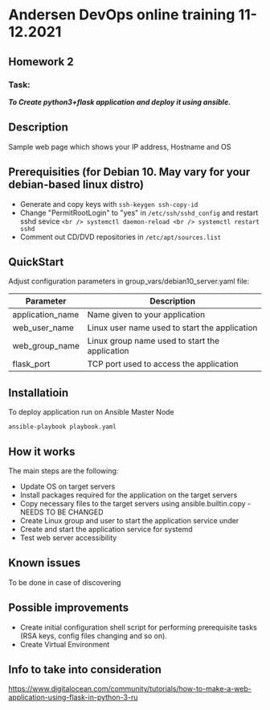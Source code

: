 # Andersen DevOps online training 11-12.2021

## Homework 2
### Task: 
_**To Create python3+flask application and deploy it using ansible.**_

## Description
Sample web page which shows your IP address, Hostname and OS

## Prerequisities (for Debian 10. May vary for your debian-based linux distro)
- Generate and copy keys with
`ssh-keygen
ssh-copy-id`
- Change "PermitRootLogin" to  "yes" in 
`/etc/ssh/sshd_config`
and restart sshd sevice
`<br /> systemctl daemon-reload <br />
systemctl restart sshd`
- Comment out CD/DVD repositories in
`/etc/apt/sources.list`

## QuickStart
Adjust configuration parameters in group_vars/debian10_server.yaml file:

| Parameter | Description |
| ------ | ------ |
| application_name | Name given to your application |
| web_user_name    | Linux user name used to start the application |
| web_group_name   | Linux group name used to start the application |
| flask_port       | TCP port used to access the application |

## Installatioin
To deploy application run on Ansible Master Node

`
ansible-playbook playbook.yaml
`

## How it works
The main steps are the following:
- Update OS on target servers 
- Install packages required for the application on the target servers
- Copy necessary files to the target servers using ansible.builtin.copy - NEEDS TO BE CHANGED
- Create Linux group and user to start the application service under
- Create and start the application service for systemd
- Test web server accessibility

## Known issues
To be done in case of discovering

## Possible improvements
- Create initial configuration shell script for performing prerequisite tasks (RSA keys, config files changing and so on).
- Create Virtual Environment

## Info to take into consideration
https://www.digitalocean.com/community/tutorials/how-to-make-a-web-application-using-flask-in-python-3-ru





